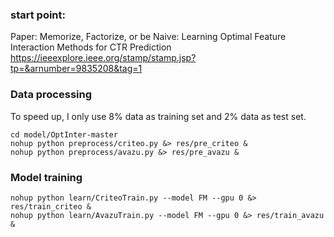 ### start point:
Paper: Memorize, Factorize, or be Naive: Learning Optimal Feature Interaction Methods for CTR Prediction 
https://ieeexplore.ieee.org/stamp/stamp.jsp?tp=&arnumber=9835208&tag=1

### Data processing
To speed up, I only use 8% data as training set and 2% data as test set.

```
cd model/OptInter-master
nohup python preprocess/criteo.py &> res/pre_criteo &
nohup python preprocess/avazu.py &> res/pre_avazu &
```

### Model training
```
nohup python learn/CriteoTrain.py --model FM --gpu 0 &> res/train_criteo &
nohup python learn/AvazuTrain.py --model FM --gpu 0 &> res/train_avazu &
```
